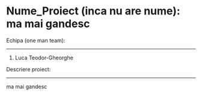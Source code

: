 Nume_Proiect (inca nu are nume):
ma mai gandesc
===


Echipa (one man team):

---

1. Luca Teodor-Gheorghe



Descriere proiect:

---

ma mai gandesc